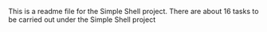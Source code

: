 This is a readme file for the Simple Shell project. There are about 16 tasks to be carried out under the Simple Shell project

